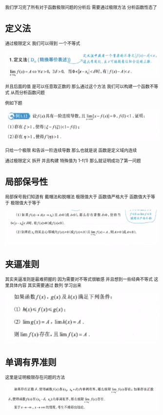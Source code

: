 我们学习完了所有对于函数极限问题的分析后 需要通过极限方法 分析函数性态了

# 定义法

通过极限定义 我们可以得到 一个不等式

![image-20251021181740697](https://raw.githubusercontent.com/Xioaruan912/pic/main/image-20251021181740697.png)

并且后面的值 是可以任意取正数的  那么通过这个方法 我们可以构建一个函数不等式 从而分析函数问题

例如下题

![image-20251021182144734](https://raw.githubusercontent.com/Xioaruan912/pic/main/image-20251021182144734.png)

只给一个极限 和告诉一阶连续导数 那么也就是说 函数是定义域内连续

通过极限定义 拆开 并且构建 特殊值为 1-f(1) 那么就证明成功了第一问题

# 局部保号性

局部保号我们知道有 戴帽法和脱帽法 极限值大于 函数值严格大于 函数值大于等于 极限值大于等于

![image-20251021181910944](https://raw.githubusercontent.com/Xioaruan912/pic/main/image-20251021181910944.png)

# 夹逼准则

其实夹逼准则是最难把握的 因为需要对不等式很敏感 并且想到一些经典不等式 这里具体内容 其实需要通过 数列 学习出来

![image-20251021182008115](https://raw.githubusercontent.com/Xioaruan912/pic/main/image-20251021182008115.png)

# 单调有界准则

这里是证明极限存在问题的方法

![image-20251021182101492](https://raw.githubusercontent.com/Xioaruan912/pic/main/image-20251021182101492.png)